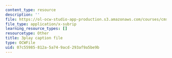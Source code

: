 ```yaml
---
content_type: resource
description: ''
file: https://ol-ocw-studio-app-production.s3.amazonaws.com/courses/cms-611j-creating-video-games-fall-2014/07c55985812a5a749acd293af9a5be9b_jbhbJBtS48w.vtt
file_type: application/x-subrip
learning_resource_types: []
resourcetype: Other
title: 3play caption file
type: OCWFile
uid: 07c55985-812a-5a74-9acd-293af9a5be9b
---
```

